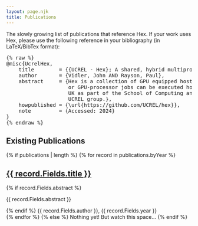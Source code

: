 ```yaml
---
layout: page.njk
title: Publications
---
```


The slowly growing list of publications that reference Hex.
If your work uses Hex, please use the following reference in your bibliography (in LaTeX/BibTex format):

<pre class="nostyle">
{% raw %}
@misc{UcrelHex,
	title        = {{UCREL - Hex}; A shared, hybrid multiprocessor system},
    author       = {Vidler, John AND Rayson, Paul},
	abstract     = {Hex is a collection of GPU equipped hosts onto which single- multi-
                    or GPU-processor jobs can be executed hosted at Lancaster University,
                    UK as part of the School of Computing and Communications and the
                    UCREL group.},
	howpublished = {\url{https://github.com/UCREL/hex}},
    note         = {Accessed: 2024}
}
{% endraw %}
</pre>

<h2>Existing Publications</h2>

{% if publications | length %}
{% for record in publications.byYear %}
<div class="">
    <a href={{ record.Fields.url | safe }}><h2 class="card-title">{{ record.Fields.title }}</h2></a>
    {% if record.Fields.abstract %}
        <p class="italic w-5/6 ml-auto mr-auto">{{ record.Fields.abstract }}</p>
    {% endif %}
    <span>{{ record.Fields.author }}, {{ record.Fields.year }}</span>
</div>
{% endfor %}
{% else %}
Nothing yet! But watch this space...
{% endif %}